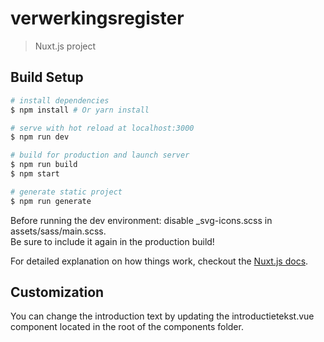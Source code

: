 # verwerkingsregister

> Nuxt.js project

## Build Setup

``` bash
# install dependencies
$ npm install # Or yarn install

# serve with hot reload at localhost:3000
$ npm run dev

# build for production and launch server
$ npm run build
$ npm start

# generate static project
$ npm run generate
```

Before running the dev environment: disable _svg-icons.scss in assets/sass/main.scss.  
Be sure to include it again in the production build!

For detailed explanation on how things work, checkout the [Nuxt.js docs](https://github.com/nuxt/nuxt.js).

## Customization

You can change the introduction text by updating the introductietekst.vue component 
located in the root of the components folder.
